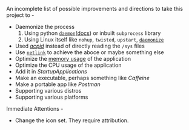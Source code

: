 An incomplete list of possible improvements and directions to take this project to -
* Daemonize the process
  1. Using python [`daemon`](https://pagure.io/python-daemon/)([docs](https://www.python.org/dev/peps/pep-3143/)) or inbuilt `subprocess` library
  2. Using Linux itself like `nohup`, `twisted`, `upstart`, [`daemonize`](http://manpages.ubuntu.com/manpages/bionic/man1/daemonize.1.html)
* Used [_acpid_](https://wiki.archlinux.org/index.php/acpid) instead of directly reading the `/sys` files
* Use [`netlink`](http://man7.org/linux/man-pages/man7/netlink.7.html) to achieve the aboce or maybe something else
* Optimize the [memory usage](https://virtualthreads.blogspot.com/2006/02/understanding-memory-usage-on-linux.html) of the application
* Optimize the CPU usage of the application
* Add it in _StartupApplications_
* Make an executable, perhaps something like _Caffeine_
* Make a portable app like _Postman_
* Supporting various distros
* Supporting various platforms

Immediate Attentions -
* Change the icon set. They require attribution.